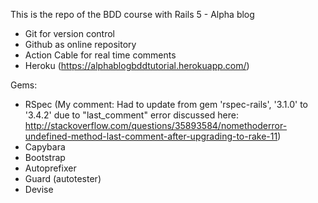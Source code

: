 This is the repo of the BDD course with Rails 5 - Alpha blog

* Git for version control
* Github as online repository
* Action Cable for real time comments
* Heroku (https://alphablogbddtutorial.herokuapp.com/)

Gems:
* RSpec (My comment: Had to update from gem 'rspec-rails', '3.1.0' to '3.4.2' due to "last_comment" error discussed here:
http://stackoverflow.com/questions/35893584/nomethoderror-undefined-method-last-comment-after-upgrading-to-rake-11)
* Capybara
* Bootstrap
* Autoprefixer
* Guard (autotester)
* Devise